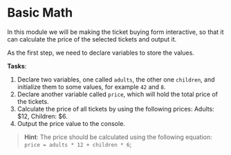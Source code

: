 # Basic Math

In this module we will be making the ticket buying form interactive, so that it can calculate the price of the selected tickets and output it.

As the first step, we need to declare variables to store the values.

**Tasks**:
1. Declare two variables, one called `adults`, the other one `children`, and initialize them to some values, for example `42` and `8`.
2. Declare another variable called `price`, which will hold the total price of the tickets.
3. Calculate the price of all tickets by using the following prices: Adults: $12, Children: $6.
4. Output the price value to the console.

>**Hint**: The price should be calculated using the following equation: `price = adults * 12 + children * 6`;